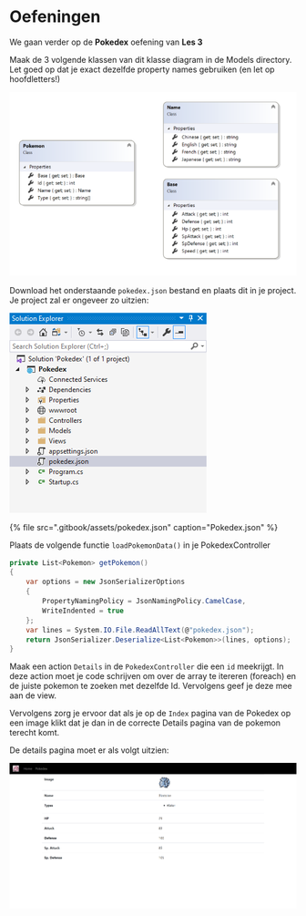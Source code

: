 # Oefeningen

We gaan verder op de **Pokedex** oefening van **Les 3**

Maak de 3 volgende klassen van dit klasse diagram in de Models directory. Let goed op dat je exact dezelfde property names gebruiken \(en let op hoofdletters!\)

![](.gitbook/assets/image%20%2853%29.png)

Download het onderstaande `pokedex.json`  bestand en plaats dit in je project. Je project zal er ongeveer zo uitzien:

![](.gitbook/assets/image%20%2852%29.png)



{% file src=".gitbook/assets/pokedex.json" caption="Pokedex.json" %}

Plaats de volgende functie `loadPokemonData()` in je PokedexController

```csharp
private List<Pokemon> getPokemon()
{
    var options = new JsonSerializerOptions
    {
        PropertyNamingPolicy = JsonNamingPolicy.CamelCase,
        WriteIndented = true
    };
    var lines = System.IO.File.ReadAllText(@"pokedex.json");
    return JsonSerializer.Deserialize<List<Pokemon>>(lines, options);
}
```

Maak een action `Details` in de `PokedexController` die een `id` meekrijgt. In deze action moet je code schrijven om over de array te itereren \(foreach\) en de juiste pokemon te zoeken met dezelfde Id. Vervolgens geef je deze mee aan de view.

Vervolgens zorg je ervoor dat als je op de `Index` pagina van de Pokedex op een image klikt dat je dan in de correcte Details pagina van de pokemon terecht komt.

De details pagina moet er als volgt uitzien:

![](.gitbook/assets/image%20%2855%29.png)



